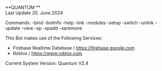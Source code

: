 **QUANTUM **                                                      
Last Update 20. June.2024

Commands:
-bind
-botinfo
-help
-link
-modules
-setup
-switch
-unlink
-update
-view
-xp
-xpadd
-xpremove

This Bot makes use of the Following Services:
- Firebase Realtime Database / https://firebase.google.com
- Roblox / https://www.roblox.com

Current System Version:
Quantum V2.4
